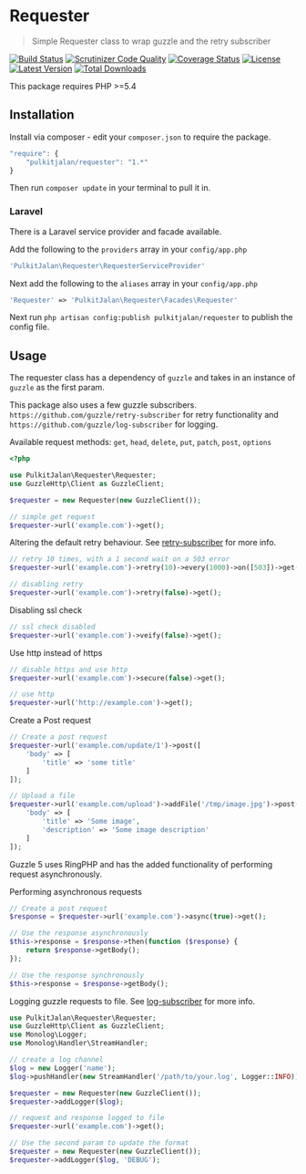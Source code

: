 Requester
=========

> Simple Requester class to wrap guzzle and the retry subscriber

[![Build Status](http://img.shields.io/travis/pulkitjalan/requester.svg?style=flat-square)](https://travis-ci.org/pulkitjalan/requester)
[![Scrutinizer Code Quality](http://img.shields.io/scrutinizer/g/pulkitjalan/requester/master.svg?style=flat-square)](https://scrutinizer-ci.com/g/pulkitjalan/requester/)
[![Coverage Status](https://img.shields.io/scrutinizer/coverage/g/pulkitjalan/requester/master.svg?style=flat-square)](https://scrutinizer-ci.com/g/pulkitjalan/requester/code-structure/master)
[![License](http://img.shields.io/badge/license-MIT-brightgreen.svg?style=flat-square)](http://www.opensource.org/licenses/MIT)
[![Latest Version](http://img.shields.io/packagist/v/pulkitjalan/requester.svg?style=flat-square)](https://packagist.org/packages/pulkitjalan/requester)
[![Total Downloads](https://img.shields.io/packagist/dt/pulkitjalan/requester.svg?style=flat-square)](https://packagist.org/packages/pulkitjalan/requester)

This package requires PHP >=5.4

## Installation

Install via composer - edit your `composer.json` to require the package.

```js
"require": {
    "pulkitjalan/requester": "1.*"
}
```

Then run `composer update` in your terminal to pull it in.

### Laravel

There is a Laravel service provider and facade available.

Add the following to the `providers` array in your `config/app.php`

```php
'PulkitJalan\Requester\RequesterServiceProvider'
```

Next add the following to the `aliases` array in your `config/app.php`

```php
'Requester' => 'PulkitJalan\Requester\Facades\Requester'
```

Next run `php artisan config:publish pulkitjalan/requester` to publish the config file.

## Usage

The requester class has a dependency of `guzzle` and takes in an instance of `guzzle` as the first param.

This package also uses a few guzzle subscribers. `https://github.com/guzzle/retry-subscriber` for retry functionality and `https://github.com/guzzle/log-subscriber` for logging.

Available request methods: `get`, `head`, `delete`, `put`, `patch`, `post`, `options`

```php
<?php

use PulkitJalan\Requester\Requester;
use GuzzleHttp\Client as GuzzleClient;

$requester = new Requester(new GuzzleClient());

// simple get request
$requester->url('example.com')->get();
```

Altering the default retry behaviour. See [retry-subscriber](https://github.com/guzzle/retry-subscriber) for more info.
```php
// retry 10 times, with a 1 second wait on a 503 error
$requester->url('example.com')->retry(10)->every(1000)->on([503])->get();

// disabling retry
$requester->url('example.com')->retry(false)->get();
```

Disabling ssl check
```php
// ssl check disabled
$requester->url('example.com')->veify(false)->get();
```

Use http instead of https
```php
// disable https and use http
$requester->url('example.com')->secure(false)->get();

// use http
$requester->url('http://example.com')->get();
```

Create a Post request
```php
// Create a post request
$requester->url('example.com/update/1')->post([
    'body' => [
        'title' => 'some title'
    ]
]);

// Upload a file
$requester->url('example.com/upload')->addFile('/tmp/image.jpg')->post([
    'body' => [
        'title' => 'Some image',
        'description' => 'Some image description'
    ]
]);
```

Guzzle 5 uses RingPHP and has the added functionality of performing request asynchronously.

Performing asynchronous requests
```php
// Create a post request
$response = $requester->url('example.com')->async(true)->get();

// Use the response asynchronously
$this->response = $response->then(function ($response) {
    return $response->getBody();
});

// Use the response synchronously
$this->response = $response->getBody();
```

Logging guzzle requests to file. See [log-subscriber](https://github.com/guzzle/log-subscriber) for more info.
```php
use PulkitJalan\Requester\Requester;
use GuzzleHttp\Client as GuzzleClient;
use Monolog\Logger;
use Monolog\Handler\StreamHandler;

// create a log channel
$log = new Logger('name');
$log->pushHandler(new StreamHandler('/path/to/your.log', Logger::INFO));

$requester = new Requester(new GuzzleClient());
$requester->addLogger($log);

// request and response logged to file
$requester->url('example.com')->get();

// Use the second param to update the format
$requester = new Requester(new GuzzleClient());
$requester->addLogger($log, 'DEBUG');
```
